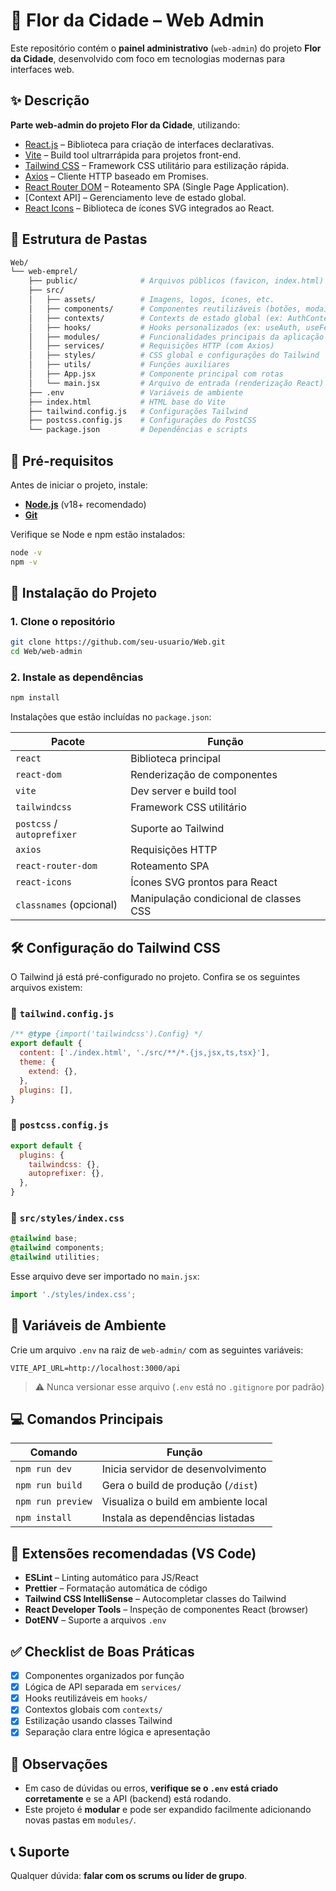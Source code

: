 # 🌻 Flor da Cidade – Web Admin

Este repositório contém o **painel administrativo** (`web-admin`) do projeto **Flor da Cidade**, desenvolvido com foco em tecnologias modernas para interfaces web.

## ✨ Descrição

**Parte web-admin do projeto Flor da Cidade**, utilizando:
- [React.js](https://reactjs.org/) – Biblioteca para criação de interfaces declarativas.
- [Vite](https://vitejs.dev/) – Build tool ultrarrápida para projetos front-end.
- [Tailwind CSS](https://tailwindcss.com/) – Framework CSS utilitário para estilização rápida.
- [Axios](https://axios-http.com/) – Cliente HTTP baseado em Promises.
- [React Router DOM](https://reactrouter.com/) – Roteamento SPA (Single Page Application).
- [Context API] – Gerenciamento leve de estado global.
- [React Icons](https://react-icons.github.io/react-icons/) – Biblioteca de ícones SVG integrados ao React.

## 📁 Estrutura de Pastas

```bash
Web/
└── web-emprel/
    ├── public/              # Arquivos públicos (favicon, index.html)
    ├── src/
    │   ├── assets/          # Imagens, logos, ícones, etc.
    │   ├── components/      # Componentes reutilizáveis (botões, modais, inputs...)
    │   ├── contexts/        # Contexts de estado global (ex: AuthContext)
    │   ├── hooks/           # Hooks personalizados (ex: useAuth, useFetch)
    │   ├── modules/         # Funcionalidades principais da aplicação (páginas)
    │   ├── services/        # Requisições HTTP (com Axios)
    │   ├── styles/          # CSS global e configurações do Tailwind
    │   ├── utils/           # Funções auxiliares
    │   ├── App.jsx          # Componente principal com rotas
    │   └── main.jsx         # Arquivo de entrada (renderização React)
    ├── .env                 # Variáveis de ambiente
    ├── index.html           # HTML base do Vite
    ├── tailwind.config.js   # Configurações Tailwind
    ├── postcss.config.js    # Configurações do PostCSS
    └── package.json         # Dependências e scripts
```

## 🧱 Pré-requisitos

Antes de iniciar o projeto, instale:

- **[Node.js](https://nodejs.org/)** (v18+ recomendado)
- **[Git](https://git-scm.com/)**

Verifique se Node e npm estão instalados:

```bash
node -v
npm -v
```

## 🚀 Instalação do Projeto

### 1. Clone o repositório

```bash
git clone https://github.com/seu-usuario/Web.git
cd Web/web-admin
```

### 2. Instale as dependências

```bash
npm install
```

Instalações que estão incluídas no `package.json`:

| Pacote               | Função                                      |
|----------------------|---------------------------------------------|
| `react`              | Biblioteca principal                        |
| `react-dom`          | Renderização de componentes                 |
| `vite`               | Dev server e build tool                     |
| `tailwindcss`        | Framework CSS utilitário                    |
| `postcss` / `autoprefixer` | Suporte ao Tailwind                     |
| `axios`              | Requisições HTTP                            |
| `react-router-dom`   | Roteamento SPA                              |
| `react-icons`        | Ícones SVG prontos para React              |
| `classnames` (opcional) | Manipulação condicional de classes CSS |

## 🛠️ Configuração do Tailwind CSS

O Tailwind já está pré-configurado no projeto. Confira se os seguintes arquivos existem:

### 📄 `tailwind.config.js`

```js
/** @type {import('tailwindcss').Config} */
export default {
  content: ['./index.html', './src/**/*.{js,jsx,ts,tsx}'],
  theme: {
    extend: {},
  },
  plugins: [],
}
```

### 📄 `postcss.config.js`

```js
export default {
  plugins: {
    tailwindcss: {},
    autoprefixer: {},
  },
}
```

### 📄 `src/styles/index.css`

```css
@tailwind base;
@tailwind components;
@tailwind utilities;
```

Esse arquivo deve ser importado no `main.jsx`:

```js
import './styles/index.css';
```

## 🔐 Variáveis de Ambiente

Crie um arquivo `.env` na raiz de `web-admin/` com as seguintes variáveis:

```env
VITE_API_URL=http://localhost:3000/api
```

> ⚠️ Nunca versionar esse arquivo (`.env` está no `.gitignore` por padrão)

## 💻 Comandos Principais

| Comando                        | Função                                  |
|-------------------------------|------------------------------------------|
| `npm run dev`                 | Inicia servidor de desenvolvimento       |
| `npm run build`               | Gera o build de produção (`/dist`)       |
| `npm run preview`             | Visualiza o build em ambiente local      |
| `npm install`                 | Instala as dependências listadas         |

## 🧩 Extensões recomendadas (VS Code)

- **ESLint** – Linting automático para JS/React
- **Prettier** – Formatação automática de código
- **Tailwind CSS IntelliSense** – Autocompletar classes do Tailwind
- **React Developer Tools** – Inspeção de componentes React (browser)
- **DotENV** – Suporte a arquivos `.env`

## ✅ Checklist de Boas Práticas

- [x] Componentes organizados por função
- [x] Lógica de API separada em `services/`
- [x] Hooks reutilizáveis em `hooks/`
- [x] Contextos globais com `contexts/`
- [x] Estilização usando classes Tailwind
- [x] Separação clara entre lógica e apresentação

## 📌 Observações

- Em caso de dúvidas ou erros, **verifique se o `.env` está criado corretamente** e se a API (backend) está rodando.
- Este projeto é **modular** e pode ser expandido facilmente adicionando novas pastas em `modules/`.

## 📞 Suporte

Qualquer dúvida: **falar com os scrums ou líder de grupo**.
